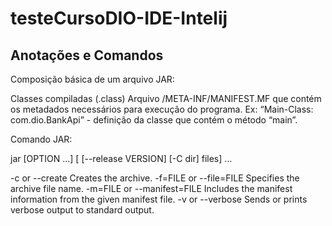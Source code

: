 # testeCursoDIO-IDE-Intelij

## Anotações e Comandos

Composição básica de um arquivo JAR:

Classes compiladas (.class)
Arquivo /META-INF/MANIFEST.MF que contém os metadados necessários para execução do programa. Ex:
“Main-Class: com.dio.BankApi” - definição da classe que contém o método “main”.

Comando JAR:

jar [OPTION ...] [ [--release VERSION] [-C dir] files] …

-c or --create
Creates the archive.
-f=FILE or --file=FILE
Specifies the archive file name.
-m=FILE or --manifest=FILE
Includes the manifest information from the given manifest file.
-v or --verbose
Sends or prints verbose output to standard output.
